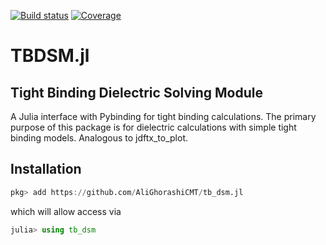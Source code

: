 [![Build status][ci-status-img]][ci-status-url] [![Coverage][codecov-img]][codecov-url]

# TBDSM.jl

## Tight Binding Dielectric Solving Module


A Julia interface with Pybinding for tight binding calculations. The primary purpose of this package is for dielectric calculations with simple tight binding models. Analogous to jdftx_to_plot.

## Installation 
```julia
pkg> add https://github.com/AliGhorashiCMT/tb_dsm.jl
```
which will allow access via
```julia
julia> using tb_dsm
```
<!--[ci-status-url]: https://travis-ci.com/github/AliGhorashiCMT/tb_dsm.jl
[ci-status-img]: https://travis-ci.com/AliGhorashiCMT/tb_dsm.jl.svg?branch=master -->

[ci-status-img]:   https://github.com/AliGhorashiCMT/TBDSM.jl/workflows/CI/badge.svg
[ci-status-url]:   https://github.com/AliGhorashiCMT/TBDSM.jl/actions

[codecov-url]: https://app.codecov.io/gh/AliGhorashiCMT/TBDSM.jl
[codecov-img]: https://codecov.io/gh/AliGhorashiCMT/TBDSM.jl/branch/master/graph/badge.svg
